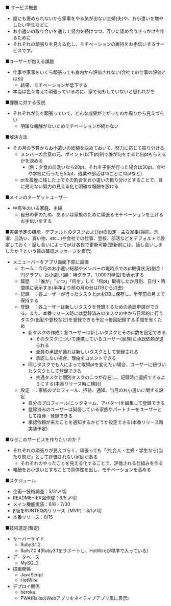 ■ サービス概要
- 誰にも褒められないから家事をやる気が出ない主婦(夫)や、お小遣いを増やしたい学生などに
- お小遣いの取り合いを通じて努力を続けつつ、互いに認め合うきっかけを作るために
- それぞれの頑張りを見える化し、モチベーションの維持をお手伝いするサービスです。

■ユーザーが抱える課題
- 仕事や家事をいくら頑張っても身内から評価されない(会社での仕事の評価とは別)
  - 結果、モチベーションが低下する
- 本当は色々考えて頑張っているのに、家で何もしていないと思われがち

■課題に対する仮説
- それぞれが何を頑張っていて、どんな成果が上がったのか周りから見えづらい
  - 明確な報酬がないためモチベーションが続かない

■解決方法
- その月の予算からお小遣いの総額を決めておいて、努力に応じて振り分ける
  - メンバーの合意の元、ポイント(以下pt)制で誰が何をすると何ptもらえるかを決める
    - (例：夕食の皿洗いなら20pt、それを子供が行った場合は30pt、会社や学校に行ったら50pt、残業や部活は1hごとに10ptなど)
  - ptを履歴に残した上でその割合をお小遣いの振り分けとすることで、目に見えない努力の見える化と明確な報酬を設ける

■メインのターゲットユーザー
- 中高生のいる家庭、主婦
  - 自分の夢のため、あるいは家族のために頑張るモチベーションを上げるお手伝いをする

■実装予定の機能
    - デフォルトのタスクおよびptの設定
      - 主な家事(掃除、洗濯、皿洗い、買い物、etc...)や会社での仕事、登校、部活などをデフォルトで設定しておく
      - 話し合いによってptは各自で更新可能(更新前には、話し合いしましたか？という旨の確認メッセージを表示)

- メニューバーをアプリ画面下部に設置
    - ホーム：今月のお小遣い総額やメンバーの現時点でのpt取得状況(割合：円グラフ)、お小遣い(額：棒グラフ、1,000円単位)を表示する
    - 履歴　：「誰が」「いつ」「何を」して「何pt」取得したか月別、日付・時間順に表示する(半年より前の月の分はDBから消去)
    - 記録　：各ユーザーが行ったタスクとptをDBに保存し、半年前の月まで保持する
    - 登録　：各ユーザーは新しいタスクを登録するための承認申請ができる。また、本番リリース時には登録済みのタスクの中から日常的に行うタスク(出勤や登校など)を登録できる予定→毎回記録する手間を省くため
      - 新タスクの作成：各ユーザーは新しいタスクとそのpt数を設定できる
        - そのタスクについて連携しているユーザー(家族)に承認依頼が送られる
        - 全員の承認が通れば新しいタスクとして登録される
        - 承認しない場合、理由をコメントできる
      - 同じタスクでも人によって取得ptを変えたい場合、ユーザーに紐づいたタスクとして登録できる
        - 共通タスクと個別タスクの二つが存在し、記録時に選択できるようにする(本番リリース時に検討)
    - 設定　：家族のプロフィール、招待、通知、当月のお小遣いに関する設定
      - 自分のプロフィール(ニックネーム、アバター)を編集して登録できる
      - 登録済みのユーザーは同居している家族やパートナーをユーザーとして招待・登録できる
      - 承認依頼が来たことを通知するかどうか設定できる(本番リリース時実装予定)

■なぜこのサービスを作りたいのか？
- それぞれの頑張りが見えづらく、頑張っても「(社会人・主婦・学生なら)当たり前だ」として評価されない家庭がある
  - それぞれのやったことを見える化することで、評価される仕組みを作る
- 報酬をお小遣いとすることで具体性を出し、モチベーションを高める

■スケジュール
- 企画〜技術調査：5/31〆切
- README〜ER図作成：6/5 〆切
- メイン機能実装：6/6 - 7/30
- β版をRUNTEQ内リリース（MVP）：8/1〆切
- 本番リリース：8/15

■技術選定(暫定)
- サーバーサイド
  - Ruby3.1.2
  - Rails7.0.4(Ruby3.1をサポートし、HotWireが標準で入っている)
- データベース
  - MySQL2
- 描画関係
  - JavaScript
  - HotWire
- デプロイ関係
  - heroku
  - PWA(RailsのWebアプリをネイティブアプリ風に表示)
